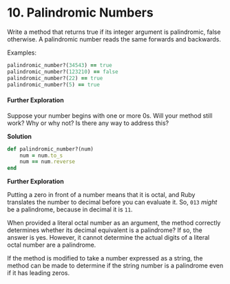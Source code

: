 # 10. Palindromic Numbers

Write a method that returns true if its  integer argument is palindromic, false otherwise. A palindromic number  reads the same forwards and backwards.

Examples:

```ruby
palindromic_number?(34543) == true
palindromic_number?(123210) == false
palindromic_number?(22) == true
palindromic_number?(5) == true
```

#### Further Exploration

Suppose your number begins with one or more 0s. Will your method still work?  Why or why not?  Is there any way to address this?

**Solution**

```ruby
def palindromic_number?(num)
    num = num.to_s
    num == num.reverse
end
```

**Further Exploration**

Putting a zero in front of a number means that it is octal, and Ruby translates the number to decimal before you can  evaluate it. So, `013` *might* be a palindrome, because in decimal it is `11`.

When provided a  literal octal number as an argument, the method correctly determines whether its  decimal equivalent is a palindrome? If so, the answer is yes. However, it cannot determine the actual digits of a literal  octal number are a palindrome.

If the method is modified to take a number expressed as a string, the method can be made to determine if the string number is a palindrome even if it has leading zeros.